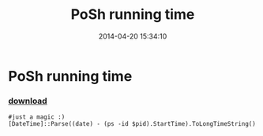 ﻿---
pid:            5097
poster:         greg zakharov
title:          PoSh running time
date:           2014-04-20 15:34:10
format:         posh
parent:         0
parent:         0

---

# PoSh running time

### [download](5097.ps1)



```posh
#just a magic :)
[DateTime]::Parse((date) - (ps -id $pid).StartTime).ToLongTimeString()
```
